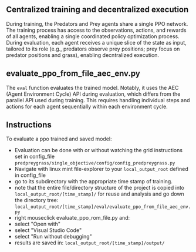 ## Centralized training and decentralized execution

During training, the Predators and Prey agents share a single PPO network. The training process has access to the observations, actions, and rewards of all agents, enabling a single coordinated policy optimization process. During evaluation, each agent receives a unique slice of the state as input, tailored to its role (e.g., predators observe prey positions; prey focus on predator positions and grass), enabling decntralized execution.

## evaluate_ppo_from_file_aec_env.py

The `eval` function evaluates the trained model. Notably, it uses the AEC (Agent Environment Cycle) API during evaluation, which differs from the parallel API used during training. This requires handling individual steps and actions for each agent sequentially within each environment cycle.

## Instructions

To evaluate a ppo trained and saved model:
- Evaluation can be done with or without watching the grid
instructions set in config_file ```predpreygrass/single_objective/config/config_predpreygrass.py```
- Navigate with linux mint file-explorer to your ```local_output_root``` defined in config_file
- go to its subdirectory with the appropriate time stamp of training.
- note that the entire file/directory structure of the project is copied into ```local_output_root/[time_stamp]/``` for reuse and 
  analysis and go down the directory tree:
  ```local_output_root/[time_stamp]/eval/evaluate_ppo_from_file_aec_env.py```
- right mouseclick evaluate_ppo_rom_file.py and:
- select "Open with"
- select "Visual Studio Code" 
- select "Run without debugging"
- results are saved in: ```local_output_root/[time_stamp]/output/```


